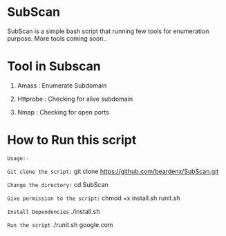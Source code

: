 # SubScan
SubScan is a simple bash script that running few tools for enumeration purpose. More tools coming soon..


# Tool in Subscan

1) Amass : Enumerate Subdomain

2) Httprobe : Checking for alive subdomain

3) Nmap : Checking for open ports

# How to Run this script 
`Usage:-`

`Git clone the script:` git clone https://github.com/beardenx/SubScan.git

`Change the directory:` cd SubScan

`Give permission to the script:` chmod +x install.sh runit.sh

`Install Dependencies` ./install.sh

`Run the script` ./runit.sh google.com
